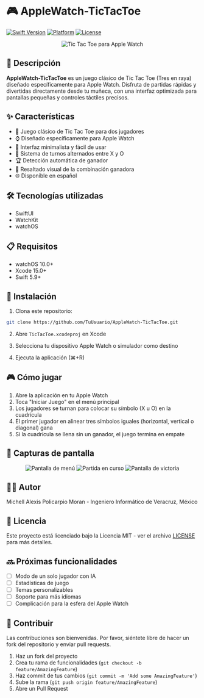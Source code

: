 # 🎮 AppleWatch-TicTacToe

[![Swift Version](https://img.shields.io/badge/Swift-5.9-orange.svg)](https://swift.org/)
[![Platform](https://img.shields.io/badge/Platform-watchOS-blue.svg)](https://www.apple.com/watchos/)
[![License](https://img.shields.io/badge/License-MIT-green.svg)](LICENSE)

<p align="center">
  <img src="/api/placeholder/400/250" alt="Tic Tac Toe para Apple Watch" />
</p>

## 📱 Descripción

**AppleWatch-TicTacToe** es un juego clásico de Tic Tac Toe (Tres en raya) diseñado específicamente para Apple Watch. Disfruta de partidas rápidas y divertidas directamente desde tu muñeca, con una interfaz optimizada para pantallas pequeñas y controles táctiles precisos.

## ✨ Características

- 🎲 Juego clásico de Tic Tac Toe para dos jugadores
- ⌚ Diseñado específicamente para Apple Watch
- 🎯 Interfaz minimalista y fácil de usar
- 🔄 Sistema de turnos alternados entre X y O
- 🏆 Detección automática de ganador
- 🎨 Resaltado visual de la combinación ganadora
- 🌐 Disponible en español

## 🛠️ Tecnologías utilizadas

- SwiftUI
- WatchKit
- watchOS

## 📋 Requisitos

- watchOS 10.0+
- Xcode 15.0+
- Swift 5.9+

## 🚀 Instalación

1. Clona este repositorio:
```bash
git clone https://github.com/TuUsuario/AppleWatch-TicTacToe.git
```

2. Abre `TicTacToe.xcodeproj` en Xcode

3. Selecciona tu dispositivo Apple Watch o simulador como destino

4. Ejecuta la aplicación (⌘+R)

## 🎮 Cómo jugar

1. Abre la aplicación en tu Apple Watch
2. Toca "Iniciar Juego" en el menú principal
3. Los jugadores se turnan para colocar su símbolo (X u O) en la cuadrícula
4. El primer jugador en alinear tres símbolos iguales (horizontal, vertical o diagonal) gana
5. Si la cuadrícula se llena sin un ganador, el juego termina en empate

## 📸 Capturas de pantalla

<p align="center">
  <img src="/api/placeholder/180/180" alt="Pantalla de menú" />
  <img src="/api/placeholder/180/180" alt="Partida en curso" />
  <img src="/api/placeholder/180/180" alt="Pantalla de victoria" />
</p>

## 👨‍💻 Autor

Michell Alexis Policarpio Moran - Ingeniero Informático de Veracruz, México

## 📄 Licencia

Este proyecto está licenciado bajo la Licencia MIT - ver el archivo [LICENSE](LICENSE) para más detalles.

## 🔜 Próximas funcionalidades

- [ ] Modo de un solo jugador con IA
- [ ] Estadísticas de juego
- [ ] Temas personalizables
- [ ] Soporte para más idiomas
- [ ] Complicación para la esfera del Apple Watch

## 🤝 Contribuir

Las contribuciones son bienvenidas. Por favor, siéntete libre de hacer un fork del repositorio y enviar pull requests.

1. Haz un fork del proyecto
2. Crea tu rama de funcionalidades (`git checkout -b feature/AmazingFeature`)
3. Haz commit de tus cambios (`git commit -m 'Add some AmazingFeature'`)
4. Sube la rama (`git push origin feature/AmazingFeature`)
5. Abre un Pull Request
